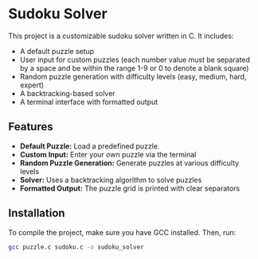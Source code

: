 # Sudoku Solver

This project is a customizable sudoku solver written in C. It includes:

- A default puzzle setup
- User input for custom puzzles (each number value must be separated by a space and be within the range 1-9 or 0 to denote a blank square)
- Random puzzle generation with difficulty levels (easy, medium, hard, expert)
- A backtracking-based solver
- A terminal interface with formatted output

## Features

- **Default Puzzle:** Load a predefined puzzle.
- **Custom Input:** Enter your own puzzle via the terminal
- **Random Puzzle Generation:** Generate puzzles at various difficulty levels
- **Solver:** Uses a backtracking algorithm to solve puzzles
- **Formatted Output:** The puzzle grid is printed with clear separators

## Installation

To compile the project, make sure you have GCC installed. Then, run:

```bash
gcc puzzle.c sudoku.c -o sudoku_solver
